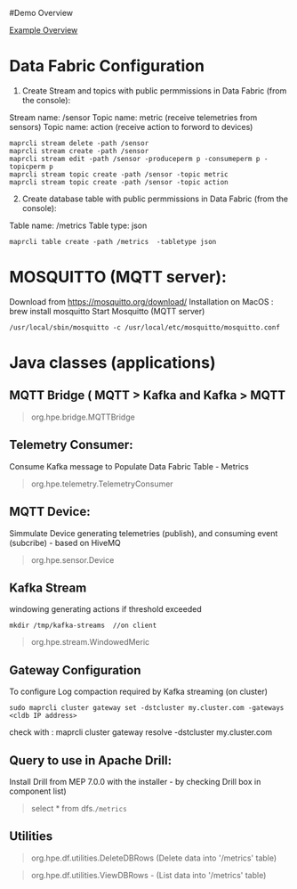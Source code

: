 #Demo Overview

[Example Overview](images/overview.png)



# Data Fabric Configuration

1) Create Stream and topics with public permmissions in Data Fabric (from the console):

Stream name: /sensor
Topic name: metric (receive telemetries from sensors)
Topic name: action (receive action to forword to devices)

```
maprcli stream delete -path /sensor
maprcli stream create -path /sensor 
maprcli stream edit -path /sensor -produceperm p -consumeperm p -topicperm p
maprcli stream topic create -path /sensor -topic metric
maprcli stream topic create -path /sensor -topic action
```

2) Create database table with public permmissions in Data Fabric (from the console):

Table name: /metrics 
Table type: json

```
maprcli table create -path /metrics  -tabletype json
```

# MOSQUITTO (MQTT server):
Download from https://mosquitto.org/download/
Installation on MacOS : brew install mosquitto
Start Mosquitto (MQTT server) 

```
/usr/local/sbin/mosquitto -c /usr/local/etc/mosquitto/mosquitto.conf
```

# Java classes (applications)

##  MQTT Bridge ( MQTT > Kafka and Kafka > MQTT 

> org.hpe.bridge.MQTTBridge


##  Telemetry Consumer: 
Consume Kafka message to Populate Data Fabric Table - Metrics

> org.hpe.telemetry.TelemetryConsumer


##  MQTT Device: 
Simmulate Device generating telemetries (publish), and consuming event (subcribe) - based on HiveMQ

> org.hpe.sensor.Device


## Kafka Stream 
windowing generating actions if threshold exceeded

```
mkdir /tmp/kafka-streams  //on client
```

> org.hpe.stream.WindowedMeric


## Gateway Configuration 
To configure Log compaction required by Kafka streaming (on cluster)

```
sudo maprcli cluster gateway set -dstcluster my.cluster.com -gateways <cldb IP address>
```

check with : maprcli cluster gateway resolve -dstcluster my.cluster.com




##  Query to use in Apache Drill:
Install Drill from MEP 7.0.0 with the installer - by checking Drill box in component list)

> select * from dfs.`/metrics`


##  Utilities

> org.hpe.df.utilities.DeleteDBRows  (Delete data into '/metrics' table)

> org.hpe.df.utilities.ViewDBRows - (List data into '/metrics' table)